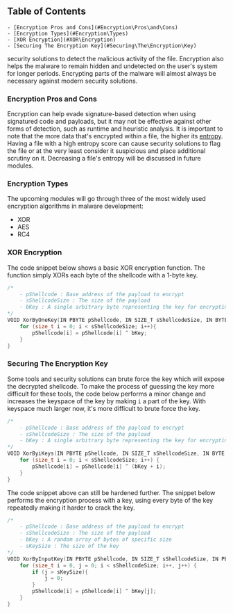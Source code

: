 ## Table of Contents

    - [Encryption Pros and Cons](#Encryption\Pros\and\Cons)
    - [Encryption Types](#Encryption\Types)
    - [XOR Encryption](#XOR\Encryption)
    - [Securing The Encryption Key](#Securing\The\Encryption\Key)

security solutions to detect the malicious activity of the file. Encryption also helps the malware to remain hidden and undetected on the user's system for longer periods. Encrypting parts of the malware will almost always be necessary against modern security solutions.
### Encryption Pros and Cons
Encryption can help evade signature-based detection when using signatured code and payloads, but it may not be effective against other forms of detection, such as runtime and heuristic analysis.
It is important to note that the more data that's encrypted within a file, the higher its [entropy](https://practicalsecurityanalytics.com/file-entropy/). Having a file with a high entropy score can cause security solutions to flag the file or at the very least consider it suspicious and place additional scrutiny on it. Decreasing a file's entropy will be discussed in future modules.
### Encryption Types
The upcoming modules will go through three of the most widely used encryption algorithms in malware development:
- XOR
- AES
- RC4

### XOR Encryption

The code snippet below shows a basic XOR encryption function. The function simply XORs each byte of the shellcode with a 1-byte key.

```c
/*
	- pShellcode : Base address of the payload to encrypt 
	- sShellcodeSize : The size of the payload 
	- bKey : A single arbitrary byte representing the key for encrypting the payload
*/
VOID XorByOneKey(IN PBYTE pShellcode, IN SIZE_T sShellcodeSize, IN BYTE bKey) {
	for (size_t i = 0; i < sShellcodeSize; i++){
		pShellcode[i] = pShellcode[i] ^ bKey;
	}
}
```
### Securing The Encryption Key

Some tools and security solutions can brute force the key which will expose the decrypted shellcode. To make the process of guessing the key more difficult for these tools, the code below performs a minor change and increases the keyspace of the key by making `i` a part of the key. With keyspace much larger now, it's more difficult to brute force the key.

```c
/*
	- pShellcode : Base address of the payload to encrypt 
	- sShellcodeSize : The size of the payload 
	- bKey : A single arbitrary byte representing the key for encrypting the payload
*/
VOID XorByiKeys(IN PBYTE pShellcode, IN SIZE_T sShellcodeSize, IN BYTE bKey) {
	for (size_t i = 0; i < sShellcodeSize; i++) {
		pShellcode[i] = pShellcode[i] ^ (bKey + i);
	}
}
```

The code snippet above can still be hardened further. The snippet below performs the encryption process with a key, using every byte of the key repeatedly making it harder to crack the key.

```c
/*
	- pShellcode : Base address of the payload to encrypt 
	- sShellcodeSize : The size of the payload 
	- bKey : A random array of bytes of specific size
	- sKeySize : The size of the key
*/
VOID XorByInputKey(IN PBYTE pShellcode, IN SIZE_T sShellcodeSize, IN PBYTE bKey, IN SIZE_T sKeySize) {
	for (size_t i = 0, j = 0; i < sShellcodeSize; i++, j++) {
		if (j > sKeySize){
			j = 0;
		}
		pShellcode[i] = pShellcode[i] ^ bKey[j];
	}
}
```
